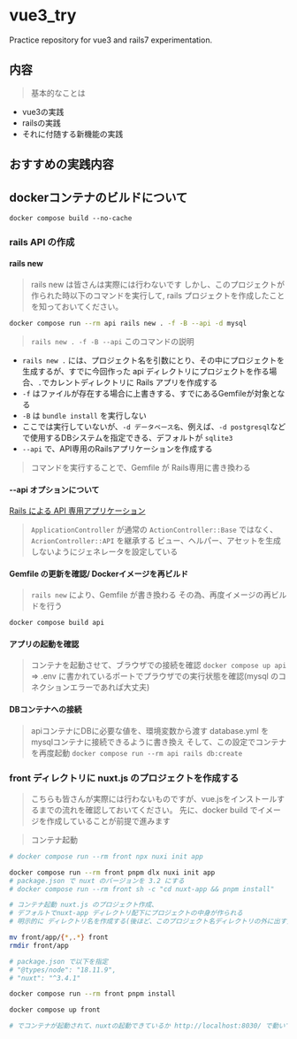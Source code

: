 # vue3_try

Practice repository for vue3 and rails7 experimentation.

## 内容

> 基本的なことは

- vue3の実践
- railsの実践
- それに付随する新機能の実践

## おすすめの実践内容

## dockerコンテナのビルドについて
>
`docker compose build --no-cache`

### rails API の作成

#### rails new

> rails new は皆さんは実際には行わないです
> しかし、このプロジェクトが作られた時以下のコマンドを実行して,
> rails プロジェクトを作成したことを知っておいてください。

```sh
docker compose run --rm api rails new . -f -B --api -d mysql
```

> `rails new . -f -B --api` このコマンドの説明

- `rails new .` には、プロジェクト名を引数にとり、その中にプロジェクトを生成するが、すでに今回作った api ディレクトリにプロジェクトを作る場合、`.`でカレントディレクトリに Rails アプリを作成する
- `-f` はファイルが存在する場合に上書きする、すでにあるGemfileが対象となる
- `-B` は `bundle install` を実行しない
- ここでは実行していないが、`-d データベース名`、例えば、`-d postgresql`などで使用するDBシステムを指定できる、デフォルトが `sqlite3`
- `--api` で、API専用のRailsアプリケーションを作成する
<!-- - `-G` は、.gitignoreの生成をなくす -->

> コマンドを実行することで、Gemfile が Rails専用に書き換わる

#### --api オプションについて

[Rails による API 専用アプリケーション](https://railsguides.jp/api_app.html)
> `ApplicationController` が通常の `ActionController::Base` ではなく、`AcrionController::API` を継承する
> ビュー、ヘルパー、アセットを生成しないようにジェネレータを設定している

#### Gemfile の更新を確認/ Dockerイメージを再ビルド

> `rails new` により、Gemfile が書き換わる
> その為、再度イメージの再ビルドを行う

```sh
docker compose build api
```

#### アプリの起動を確認

> コンテナを起動させて、ブラウザでの接続を確認
`docker compose up api` => .env に書かれているポートでプラウザでの実行状態を確認(mysql のコネクションエラーであれば大丈夫)

#### DBコンテナへの接続

> apiコンテナにDBに必要な値を、環境変数から渡す
> database.yml を mysqlコンテナに接続できるように書き換え
> そして、この設定でコンテナを再度起動
`docker compose run --rm api rails db:create`

### front ディレクトリに nuxt.js のプロジェクトを作成する

> こちらも皆さんが実際には行わないものですが、vue.jsをインストールするまでの流れを確認しておいてください。
> 先に、docker build でイメージを作成していることが前提で進みます

> コンテナ起動

```sh
# docker compose run --rm front npx nuxi init app

docker compose run --rm front pnpm dlx nuxi init app
# package.json で nuxt のバージョンを 3.2 にする
# docker compose run --rm front sh -c "cd nuxt-app && pnpm install"

# コンテナ起動 nuxt.js のプロジェクト作成、
# デフォルトでnuxt-app ディレクトリ配下にプロジェクトの中身が作られる
# 明示的に ディレクトリ名を作成する(後ほど、このプロジェクト名ディレクトリの外に出す)

mv front/app/{*,.*} front
rmdir front/app

# package.json で以下を指定
# "@types/node": "18.11.9",
# "nuxt": "^3.4.1"

docker compose run --rm front pnpm install

docker compose up front

# でコンテナが起動されて、nuxtの起動できているか http://localhost:8030/ で動いているか確認する
```
